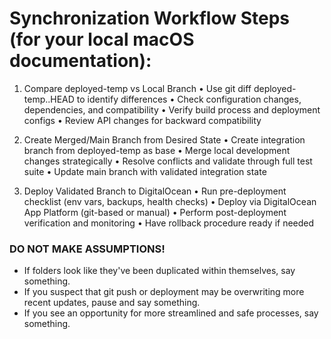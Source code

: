 # Synchronization Workflow Steps (for your local macOS documentation):

1. Compare deployed-temp vs Local Branch
•  Use git diff deployed-temp..HEAD to identify differences
•  Check configuration changes, dependencies, and compatibility
•  Verify build process and deployment configs
•  Review API changes for backward compatibility

2. Create Merged/Main Branch from Desired State
•  Create integration branch from deployed-temp as base
•  Merge local development changes strategically
•  Resolve conflicts and validate through full test suite
•  Update main branch with validated integration state

3. Deploy Validated Branch to DigitalOcean
•  Run pre-deployment checklist (env vars, backups, health checks)
•  Deploy via DigitalOcean App Platform (git-based or manual)
•  Perform post-deployment verification and monitoring
•  Have rollback procedure ready if needed

### DO NOT MAKE ASSUMPTIONS!
- If folders look like they've been duplicated within themselves, say something.
- If you suspect that git push or deployment may be overwriting more recent updates, pause and say something. 
- If you see an opportunity for more streamlined and safe processes, say something.
